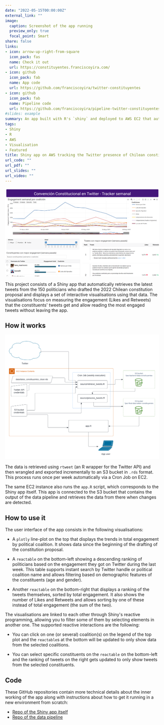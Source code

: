 ```yaml
---
date: "2022-05-15T00:00:00Z"
external_link: ""
image:
  caption: Screenshot of the app running
  preview_only: true
  focal_point: Smart
share: false
links:
- icon: arrow-up-right-from-square
  icon_pack: fas
  name: Check it out
  url: https://constituyentes.franciscoyira.com/
- icon: github
  icon_pack: fab
  name: App code
  url: https://github.com/franciscoyira/twitter-constituyentes
- icon: github
  icon_pack: fab
  name: Pipeline code
  url: https://github.com/franciscoyira/pipeline-twitter-constituyentes
#slides: example
summary: An app built with R's `shiny` and deployed to AWS EC2 that automatically retrieves and visualises the most liked and RT'd tweets from the Chilean politicians who drafted the 2022 constitution proposal. 
tags:
- Shiny
- R
- AWS
- Visualisation
- Featured
title: Shiny app on AWS tracking the Twitter presence of Chilean constituents
url_code: ""
url_pdf: ""
url_slides: ""
url_video: ""
---
```


![](images/shiny_app.png)

This project consists of a Shiny app that automatically retrieves the latest tweets from the 150 politicians who drafted the 2022 Chilean constitution proposal and displays a set of interactive visualisations using that data. The visualisations focus on measuring the engagement (Likes and Retweets) that the constituents' tweets get and allow reading the most engaged tweets without leaving the app.

## How it works

![](images/diagram.png)

The data is retrieved using `rtweet` (an R wrapper for the Twitter API) and then wrangled and exported incrementally to an S3 bucket in `.rds` format. This process runs once per week automatically via a Cron Job on EC2.

The same EC2 instance also runs the `app.R` script, which corresponds to the Shiny app itself. This app is connected to the S3 bucket that contains the output of the data pipeline and retrieves the data from there when changes are detected.

## How to use it

The user interface of the app consists in the following visualisations:

-   A `plotly` line-plot on the top that displays the trends in total engagement by political coalition. It shows data since the beginning of the drafting of the constitution proposal.

-   A `reactable` on the bottom-left showing a descending ranking of politicians based on the engagement they got on Twitter during the last week. This table supports instant search by Twitter handle or political coalition name and allows filtering based on demographic features of the constituents (age and gender).

-   Another `reactable` on the bottom-right that displays a ranking of the tweets themselves, sorted by total engagement. It also shows the number of Likes and Retweets and allows sorting by one of these instead of total engagement (the sum of the two).

The visualisations are linked to each other through Shiny's reactive programming, allowing you to filter some of them by selecting elements in another one. The supported reactive interactions are the following:

-   You can click on one (or several) coalition(s) on the legend of the top plot and the `reactable`s at the bottom will be updated to only show data from the selected coalitions.

-   You can select specific constituents on the `reactable` on the bottom-left and the ranking of tweets on the right gets updated to only show tweets from the selected constituents.

## Code

These GitHub repositories contain more technical details about the inner working of the app along with instructions about how to get it running in a new environment from scratch:

- [Repo of the Shiny app itself](https://github.com/franciscoyira/twitter-constituyentes)
- [Repo of the data pipeline](https://github.com/franciscoyira/twitter-constituyentes)